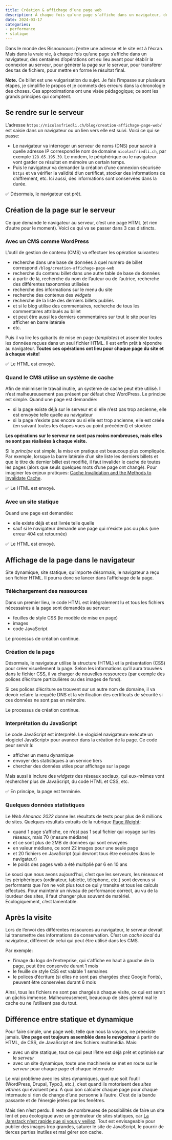 ```yaml
---
title: Création & affichage d’une page web
description: À chaque fois qu’une page s’affiche dans un navigateur, des centaines d’opérations ont eu lieu avant pour établir la connexion au serveur, pour générer la page sur le serveur, pour transférer des tas de fichiers, pour mettre en forme le résultat final.
date: 2024-03-17
categories:
- performance
- statique
---
```


Dans le monde des Bisnounours: j’entre une adresse et le site est à l’écran. Mais dans la vraie vie, à chaque fois qu’une page s’affiche dans un navigateur, des centaines d’opérations ont eu lieu avant pour établir la connexion au serveur, pour générer la page sur le serveur, pour transférer des tas de fichiers, pour mettre en forme le résultat final.

**Note.** Ce billet est une vulgarisation du sujet. Je fais l’impasse sur plusieurs étapes, je simplifie le propos et je commets des erreurs dans la chronologie des choses. Ces approximations ont une visée pédagogique; ce sont les grands principes qui comptent.

## Se rendre sur le serveur

L’adresse `https://nicolasfriedli.ch/blog/creation-affichage-page-web/` est saisie dans un navigateur ou un lien vers elle est suivi. Voici ce qui se passe:

- Le navigateur va interroger un serveur de noms (DNS) pour savoir à quelle adresse IP correspond le nom de domaine `nicolasfriedli.ch`, par exemple `128.65.195.39`. Le modem, le périphérique ou le navigateur vont garder ce résultat en mémoire un certain temps.
- Puis le navigateur va demander la création d’une connexion sécurisée `https` et va vérifier la validité d’un certificat, stocker des informations de chiffrement, etc. Ici aussi, des informations sont conservées dans la durée.

✅ Désormais, le navigateur est prêt.

## Création de la page sur le serveur

Ce que demande le navigateur au serveur, c’est une page HTML (et rien d’autre pour le moment). Voici ce qui va se passer dans 3 cas distincts.

### Avec un CMS comme WordPress

L’outil de gestion de contenu (CMS) va effectuer les opération suivantes:

- recherche dans une base de données à quel numéro de billet correspond `/blog/creation-affichage-page-web`
- recherche du contenu billet dans une autre table de base de données
- à partir de là, recherche du nom de l’auteur ou de l’autrice, recherche des différentes taxonomies utilisées
- recherche des informations sur le menu du site
- recherche des contenus des *widgets*
- recherche de la liste des derniers billets publiés
- et si le blog utilise des commentaires, recherche de tous les commentaires attribués au billet
- et peut être aussi les derniers commentaires sur tout le site pour les afficher en barre latérale
- etc.

Puis il va lire les gabarits de mise en page (*templates*) et assembler toutes les données reçues dans un seul fichier HTML. Il est enfin prêt à répondre au navigateur. **Toutes ces opérations ont lieu pour chaque page du site et à chaque visite!**

✅ Le HTML est envoyé.

### Quand le CMS utilise un système de cache

Afin de minimiser le travail inutile, un système de cache peut être utilisé. Il n’est malheureusement pas présent par défaut chez WordPress. Le principe est simple. Quand une page est demandée:

- si la page existe déjà sur le serveur et si elle n’est pas trop ancienne, elle est envoyée telle quelle au navigateur
- si la page n’existe pas encore ou si elle est trop ancienne, elle est créée (en suivant toutes les étapes vues au point précédent) et stockée

**Les opérations sur le serveur ne sont pas moins nombreuses, mais elles ne sont pas réalisées à chaque visite.**

Si le *principe* est simple, la mise en pratique est beaucoup plus compliquée. Par exemple, lorsque la barre latérale d’un site liste les derniers billets et que le titre du dernier billet est modifié, il faut invalider le cache de toutes les pages (alors que seuls quelques mots d’une page ont changé). Pour imaginer les enjeux pratiques: [Cache Invalidation and the Methods to Invalidate Cache](https://www.geeksforgeeks.org/cache-invalidation-and-the-methods-to-invalidate-cache/).

✅ Le HTML est envoyé.

### Avec un site statique

Quand une page est demandée:

- elle existe déjà et est livrée telle quelle
- sauf si le navigateur demande une page qui n’existe pas ou plus (une erreur 404 est retournée)

✅ Le HTML est envoyé.

## Affichage de la page dans le navigateur

Site dynamique, site statique, qu’importe désormais, le navigateur a reçu son fichier HTML. Il pourra donc se lancer dans l’affichage de la page.

### Téléchargement des ressources

Dans un premier lieu, le code HTML est intégralement lu et tous les fichiers nécessaires à la page sont demandés au serveur:

- feuilles de style CSS (le modèle de mise en page)
- images
- code JavaScript

Le processus de création continue.

### Création de la page

Désormais, le navigateur utilise la structure (HTML) et la présentation (CSS) pour créer visuellement la page. Selon les informations qu’il aura trouvées dans le fichier CSS, il va charger de nouvelles ressources (par exemple des polices d’écriture particulières ou des images de fond).

Si ces polices d’écriture se trouvent sur un autre nom de domaine, il va devoir refaire la requête DNS et la vérification des certificats de sécurité si ces données ne sont pas en mémoire.

Le processus de création continue.

### Interprétation du JavaScript

Le code JavaScript est interprété. Le «logiciel navigateur» exécute un «logiciel JavaScript» pour avancer dans la création de la page. Ce code peur servir à:

- afficher un menu dynamique
- envoyer des statistiques à un service tiers
- chercher des données utiles pour affichage sur la page

Mais aussi à inclure des *widgets* des réseaux sociaux, qui eux-mêmes vont rechercher plus de JavaScript, du code HTML et CSS, etc.

✅ En principe, la page est terminée.

### Quelques données statistiques

Le *Web Almanac 2022* donne les résultats de tests pour plus de 8 millions de sites. Quelques résultats extraits de la rubrique [Page Weight](https://almanac.httparchive.org/en/2022/page-weight):

- quand 1 page s’affiche, ce n’est pas 1 seul fichier qui voyage sur les réseaux, mais 70 (mesure médiane)
- et ce sont plus de 2MB de données qui sont envoyées
- en valeur médiane, ce sont 22 images pour une seule page
- et 20 fichiers en JavaScript (qui devront tous être exécutés dans le navigateur)
- le poids des pages web a été multiplié par 6 en 10 ans

Le souci que nous avons aujourd’hui, c’est que les serveurs, les réseaux et les périphériques (ordinateur, tablette, téléphone, etc.) sont devenus si performants que l’on ne voit plus tout ce qui y transite et tous les calculs effectués. Pour maintenir un niveau de performance correct, au vu de la lourdeur des sites, il faut changer plus souvent de matériel. Écologiquement, c’est lamentable.

## Après la visite

Lors de l’envoi des différentes ressources au navigateur, le serveur devrait lui transmettre des informations de conservation. C’est un *cache local* du navigateur, différent de celui qui peut être utilisé dans les CMS.

Par exemple:

- l’image du logo de l’entreprise, qui s’affiche en haut à gauche de la page, peut être conservée durant 1 mois
- le feuille de style CSS est valable 1 semaines
- le polices d’écriture (si elles ne sont pas chargées chez Google Fonts), peuvent être conservées durant 6 mois

Ainsi, tous les fichiers ne sont pas chargés à chaque visite, ce qui est serait un gâchis immense. Malheureusement, beaucoup de sites gèrent mal le cache ou ne l’utilisent pas du tout.

## Différence entre statique et dynamique

Pour faire simple, une page web, telle que nous la voyons, ne préexiste jamais. **Une page est toujours assemblée dans le *navigateur*** à partir de HTML, de CSS, de JavaScript et des fichiers multimédia. Mais:

- avec un site statique, tout ce qui peut l’être est déjà prêt et optimisé sur le *serveur*
- avec un site dynamique, toute une machinerie se met en route sur le *serveur* pour chaque page et chaque internaute

Le vrai problème avec les sites dynamiques, quel que soit l’outil (WordPress, Drupal, Typo3, etc.), c’est quand ils motorisent des *sites vitrines* qui évoluent peu. À quoi bon calculer chaque page pour chaque internaute si rien de change d’une personne à l’autre. C’est de la bande passante et de l’énergie jetées par les fenêtres.

Mais rien n’est perdu. Il reste de nombreuses de possibilités de faire un site lent et peu écologique avec un générateur de sites statiques, car [La Jamstack n’est rapide que si vous y veillez](https://jamstatic.fr/2020/10/05/la-jamstack-n-est-rapide-que-si-vous-la-rendez-rapide/). Tout est envisageable pour publier des images trop grandes, saturer le site de JavaScript, le pourrir de tierces parties inutiles et mal gérer son cache.
